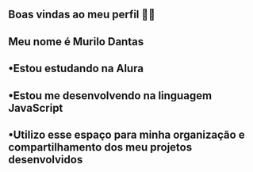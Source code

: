 ## Boas vindas ao meu perfil 💙💙
## Meu nome é Murilo Dantas

## •Estou estudando na Alura

## •Estou me desenvolvendo na linguagem JavaScript

## •Utilizo esse espaço para minha organização e compartilhamento dos meu projetos desenvolvidos
